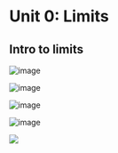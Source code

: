 # Unit 0: Limits
## Intro to limits

![image](https://user-images.githubusercontent.com/67705789/206933482-3550db55-5dcf-4a6c-943e-aacd4531d5ba.png)


![image](https://user-images.githubusercontent.com/67705789/206933489-a387ddaa-7303-43ca-940b-e60dd92d8202.png)


![image](https://user-images.githubusercontent.com/67705789/206933493-c6386eae-f234-43d5-878f-1e67af062268.png)

![image](https://user-images.githubusercontent.com/67705789/206933499-45379516-851c-4e2d-acbd-303540f71c5a.png)

![](https://user-images.githubusercontent.com/67705789/206934794-ffae903a-a038-46da-b344-c2332ef43c4b.png)

